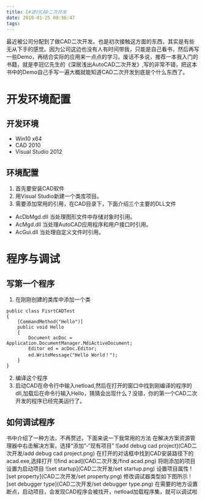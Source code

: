 ```yaml
---
title: C#进行CAD二次开发
date: 2018-01-25 08:56:47
tags:
---
```


最近被公司分配到了做CAD二次开发。也是初次接触这方面的东西，其实是有些无从下手的感觉。因为公司这边也没有人有时间带我，只能是自己看书，然后再写一些Demo，再结合实际的应用来一点点的学习。废话不多说，推荐一本我入门的书籍，就是李冠亿先生的《深居浅出AutoCAD二次开发》,写的非常不错，把这本书中的Demo自己手写一遍大概就能知道CAD二次开发到底是个什么东西了。

# 开发环境配置
## 开发环境
- Win10 x64
- CAD 2010
- Visual Studio 2012

## 环境配置
1. 首先要安装CAD软件
2. 用Visual Studio新建一个类库项目。
3. 需要添加常用的引用，在CAD目录下，下面介绍三个主要的DLL文件
- AcDbMgd.dll 当处理图形文件中存储对象时引用。
- AcMgd.dll 当处理AutoCAD应用程序和用户接口时引用。
- AcGui.dll 当处理自定义文件时引用。

# 程序与调试
## 写第一个程序
1. 在刚刚创建的类库中添加一个类
```
public class FisrtCADTest
{
    [CommandMethod("Hello")]
    public void Hello
    {
        Document acDoc = Application.DocumentManager.MdiActiveDocument;
        Editor ed = acDoc.Editor;
        ed.WriteMessage("Hello World！");
    }
}
```
2. 编译这个程序
3. 启动CAD在命令行中输入netload,然后在打开的窗口中找到刚编译的程序的dll,加载后在命令行输入Hello，猜猜会出现什么？没错，你的第一个CAD二次开发的程序已经完美运行了。

## 如何调试程序
书中介绍了一种方法，不再赘述，下面来说一下我常用的方法
在解决方案资源管理器中右击解决方案，选择“添加”-“现有项目”
![add debug cad project](CAD二次开发/add debug cad project.png)
在打开的对话框中找到CAD安装路径下的acad.exe,选择打开
![find acad](CAD二次开发/find acad.png)
将刚添加的项目设置为启动项目
![set startup](CAD二次开发/set startup.png)
设置项目属性
![set property](CAD二次开发/set property.png)
修改调试器类型如下图所示
![set debugger type](CAD二次开发/set debugger type.png)
在需要的地方设置断点，启动项目，会发现CAD程序会被找开，netload加载程序集，就可以调试啦

